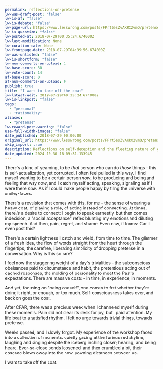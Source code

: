 ```yaml
---
permalink: reflections-on-pretense
lw-was-draft-post: "false"
lw-is-af: "false"
lw-is-debate: "false"
lw-page-url: https://www.lesswrong.com/posts/FPrt6esZvAKRX2vmQ/pretense
lw-is-question: "false"
lw-posted-at: 2018-07-29T00:35:24.674000Z
lw-last-modification: None
lw-curation-date: None
lw-frontpage-date: 2018-07-29T04:39:56.674000Z
lw-was-unlisted: "false"
lw-is-shortform: "false"
lw-num-comments-on-upload: 1
lw-base-score: 30
lw-vote-count: 14
af-base-score: 0
af-num-comments-on-upload: 0
publish: true
title: "I want to take off the coat"
lw-latest-edit: 2018-07-29T00:35:24.674000Z
lw-is-linkpost: "false"
tags:
  - "personal"
  - "rationality"
aliases:
  - "pretense"
lw-reward-post-warning: "false"
use-full-width-images: "false"
date_published: 2018-07-29 00:00:00
original_url: https://www.lesswrong.com/posts/FPrt6esZvAKRX2vmQ/pretense
skip_import: true
description: Reflections on self-deception and the fleeting nature of genuine connection.
date_updated: 2024-10-30 18:09:31.133945
---
```





There's a kind of yearning, to be _that_ person who can do _those_ things - this is self-actualization, yet corrupted. I often feel pulled in this way. I find myself wanting to be a certain person _now_, to be producing and being and feeling that way _now_, and I catch myself acting, speaking, signaling as if I were there _now_. As if I could make people happy by tiling the universe with smiley-faces.

There's a revulsion that comes with this, for me - the sense of wearing a heavy coat, of playing a role, of acting instead of connecting. At times, there _is_ a desire to connect: I begin to speak earnestly, but then comes indecision, a "social acceptance" reflex blunting my emotions and diluting my speech. And then, pain, regret, and shame. Even now, it looms: Can I even post this?

There's a certain lightness I catch and wield, from time to time. The glimmer of a fresh idea, the flow of words straight from the heart through the fingertips, the carefree, liberating simplicity of dropping pretense in a conversation. Why is this so rare?

I feel now the staggering weight of a day's trivialities - the subconscious obeisances paid to circumstance and habit, the pretentious acting out of cached responses, the molding of personality to meet the Past's expectations. There are massive costs - in time, in experience, in moments.

And yet, focusing on "being oneself", one comes to fret whether they're doing it right, or enough, or too much. Self-consciousness takes over, and back on goes the coat.

After CFAR, there was a precious week when I channeled myself during these moments. Pain did not clear its desk for joy, but I paid attention. My life beat to a satisfied rhythm. I felt no urge towards trivial things, towards pretense.

Weeks passed, and I slowly forgot. My experience of the workshop faded into a collection of moments: quietly gazing at the furious red skyline; laughing and singing despite the iceberg inching closer; hearing, and being heard. Ever-so-close bonds loosened, and then crumbled a bit, their essence blown away into the now-yawning distances between us.

I want to take off the coat.
